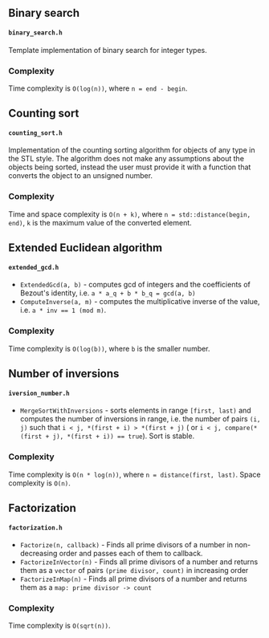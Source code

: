 ## Binary search

#### `binary_search.h`

Template implementation of binary search for integer types.

### Complexity

Time complexity is `O(log(n))`, where `n = end - begin`.

## Counting sort

#### `counting_sort.h`

Implementation of the counting sorting algorithm for objects of any type in the STL style. The algorithm does not make
any assumptions about the objects being sorted, instead the user must provide it with a function that converts the
object to an unsigned number.

### Complexity

Time and space complexity is `O(n + k)`, where `n = std::distance(begin, end)`, `k` is the maximum value of the
converted element.

## Extended Euclidean algorithm

#### `extended_gcd.h`

* `ExtendedGcd(a, b)` - computes gcd of integers and the coefficients of Bezout's identity,
  i.e. `a * a_q + b * b_q = gcd(a, b)`
* `ComputeInverse(a, m)` - computes the multiplicative inverse of the value, i.e. `a * inv == 1 (mod m)`.

### Complexity

Time complexity is `O(log(b))`, where `b` is the smaller number.

## Number of inversions

#### `iversion_number.h`

* `MergeSortWithInversions` - sorts elements in range `[first, last)` and computes the number of inversions in range,
  i.e. the number of pairs `(i, j)` such that `i < j, *(first + i) > *(first + j)` (
  or `i < j, compare(*(first + j), *(first + i)) == true`). Sort is stable.

### Complexity

Time complexity is `O(n * log(n))`, where `n = distance(first, last)`. Space complexity is `O(n)`.

## Factorization

#### `factorization.h`

* `Factorize(n, callback)` - Finds all prime divisors of a number in non-decreasing order and passes each of them to
  callback.
* `FactorizeInVector(n)` - Finds all prime divisors of a number and returns them as a `vector` of
  pairs `(prime divisor, count)` in increasing order
* `FactorizeInMap(n)` - Finds all prime divisors of a number and returns them as a `map: prime divisor -> count`

### Complexity

Time complexity is `O(sqrt(n))`.
